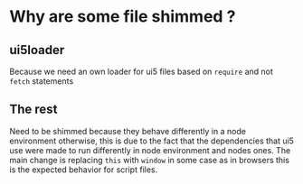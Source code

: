 # Why are some file shimmed ?

## ui5loader

Because we need an own loader for ui5 files based on `require` and not `fetch` statements

## The rest

Need to be shimmed because they behave differently in a node environment otherwise, this is due to the fact that the dependencies that ui5 use were made to run differently in node environment and nodes ones.
The main change is replacing `this` with `window` in some case as in browsers this is the expected behavior for script files.

